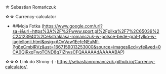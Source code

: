 ☆ Sebastian Romańczuk

☆☆ Currency-calculator

- ##Moja Fotka (https://www.google.com/url?sa=i&url=https%3A%2F%2Fwww.sport.pl%2Fpilka%2F7%2C65039%2C24123940%2Cekstraklasa-romanczuk-w-polsce-bede-gral-tylko-w-jagiellonii.html&psig=AOvVaw1EefeNEuMf-Pg8eCmblRVz&ust=1667159013253000&source=images&cd=vfe&ved=0CA0QjRxqFwoTCND8q7iZhvsCFQAAAAAdAAAAABAP)



☆☆☆ Link do Strony :) : https://sebastianromanczuk.github.io/Currency-calculator/.
